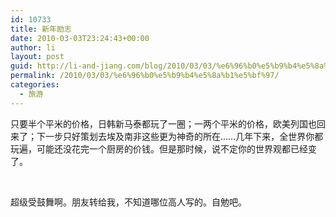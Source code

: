 ```yaml
---
id: 10733
title: 新年励志
date: 2010-03-03T23:24:43+00:00
author: li
layout: post
guid: http://li-and-jiang.com/blog/2010/03/03/%e6%96%b0%e5%b9%b4%e5%8a%b1%e5%bf%97/
permalink: /2010/03/03/%e6%96%b0%e5%b9%b4%e5%8a%b1%e5%bf%97/
categories:
  - 旅游
---
```

只要半个平米的价格，日韩新马泰都玩了一圈；一两个平米的价格，欧美列国也回来了；下一步只好策划去埃及南非这些更为神奇的所在&#8230;&#8230;几年下来，全世界你都玩遍，可能还没花完一个厨房的价钱。但是那时候，说不定你的世界观都已经变了。

&#160;

超级受鼓舞啊。朋友转给我，不知道哪位高人写的。自勉吧。